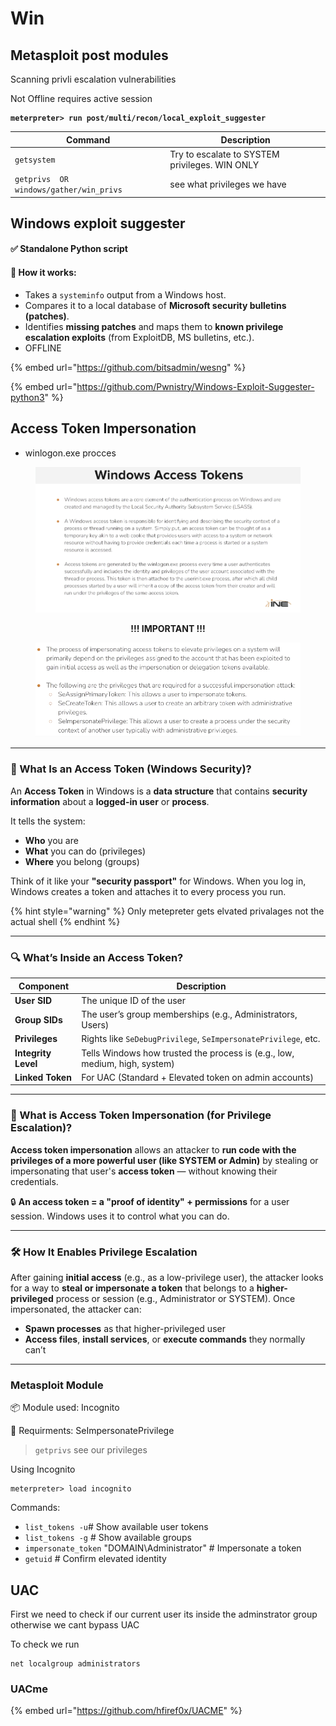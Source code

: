 # Win

## Metasploit post modules

Scanning privli escalation vulnerabilities

Not Offline requires active session

<pre><code><strong>meterpreter> run post/multi/recon/local_exploit_suggester
</strong></code></pre>

| Command                                 | Description                                    |
| --------------------------------------- | ---------------------------------------------- |
| `getsystem`                             | Try to escalate to SYSTEM privileges. WIN ONLY |
| `getprivs  OR windows/gather/win_privs` | see what privileges we have                    |

## Windows exploit suggester

#### ✅ Standalone Python script

#### 🔧 **How it works:**

* Takes a `systeminfo` output from a Windows host.
* Compares it to a local database of **Microsoft security bulletins (patches)**.
* Identifies **missing patches** and maps them to **known privilege escalation exploits** (from ExploitDB, MS bulletins, etc.).
* OFFLINE

{% embed url="https://github.com/bitsadmin/wesng" %}

{% embed url="https://github.com/Pwnistry/Windows-Exploit-Suggester-python3" %}

## &#x20;Access Token Impersonation

* winlogon.exe procces

<figure><img src="../../../../.gitbook/assets/image (2).png" alt=""><figcaption></figcaption></figure>

<p align="center"><strong>!!! IMPORTANT !!!</strong></p>

<figure><img src="../../../../.gitbook/assets/image (2) (1).png" alt=""><figcaption></figcaption></figure>

***

### 🪪 What Is an Access Token (Windows Security)?

An **Access Token** in Windows is a **data structure** that contains **security information** about a **logged-in user** or **process**.

It tells the system:

* **Who** you are
* **What** you can do (privileges)
* **Where** you belong (groups)

Think of it like your **"security passport"** for Windows. When you log in, Windows creates a token and attaches it to every process you run.

{% hint style="warning" %}
Only metepreter gets elvated privalages not the actual shell
{% endhint %}

***

### 🔍 What’s Inside an Access Token?

| Component           | Description                                                                |
| ------------------- | -------------------------------------------------------------------------- |
| **User SID**        | The unique ID of the user                                                  |
| **Group SIDs**      | The user’s group memberships (e.g., Administrators, Users)                 |
| **Privileges**      | Rights like `SeDebugPrivilege`, `SeImpersonatePrivilege`, etc.             |
| **Integrity Level** | Tells Windows how trusted the process is (e.g., low, medium, high, system) |
| **Linked Token**    | For UAC (Standard + Elevated token on admin accounts)                      |

***

### 🧠 What is Access Token Impersonation (for Privilege Escalation)?

**Access token impersonation** allows an attacker to **run code with the privileges of a more powerful user (like SYSTEM or Admin)** by stealing or impersonating that user's **access token** — without knowing their credentials.

🔒 **An access token = a "proof of identity" + permissions** for a user session. Windows uses it to control what you can do.

***

### 🛠️ How It Enables Privilege Escalation

After gaining **initial access** (e.g., as a low-privilege user), the attacker looks for a way to **steal or impersonate a token** that belongs to a **higher-privileged** process or session (e.g., Administrator or SYSTEM). Once impersonated, the attacker can:

* **Spawn processes** as that higher-privileged user
* **Access files**, **install services**, or **execute commands** they normally can’t

***

### Metasploit Module

📦 Module used: Incognito

🔐 Requirments: SeImpersonatePrivilege

> `getprivs` see our privileges

Using Incognito

```
meterpreter> load incognito
```

Commands:

* `list_tokens -u`#   Show available user tokens
* `list_tokens -g` # Show available groups
* `impersonate_token` "DOMAIN\Administrator" # Impersonate a token
* `getuid` # Confirm elevated identity

## &#x20;UAC

First we need to check if our current user its inside the adminstrator group otherwise we cant bypass UAC

To check we run

```
net localgroup administrators
```

### UACme

{% embed url="https://github.com/hfiref0x/UACME" %}

